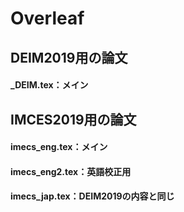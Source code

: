 # Overleaf
## DEIM2019用の論文
#### _DEIM.tex：メイン
## IMCES2019用の論文
#### imecs_eng.tex：メイン
#### imecs_eng2.tex：英語校正用
#### imecs_jap.tex：DEIM2019の内容と同じ
